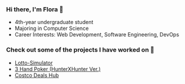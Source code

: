 ### Hi there, I'm Flora 👋
- 4th-year undergraduate student
- Majoring in Computer Science
- Career Interests: Web Development, Software Engineering, DevOps

### Check out some of the projects I have worked on 🔭
- [Lotto-Simulator](https://github.com/nandinijirobe/Lotto-Simulator/tree/master)
- [3 Hand Poker (HunterXHunter Ver.)](https://github.com/nandinijirobe/Poker-Hunter-X-Hunter-Version)
- [Costco Deals Hub](https://costco-deals.pages.dev/)

<!--
**fhuan10/fhuan10** is a ✨ _special_ ✨ repository because its `README.md` (this file) appears on your GitHub profile.

Here are some ideas to get you started:

- 🔭 I’m currently working on ...
- 🌱 I’m currently learning ...
- 👯 I’m looking to collaborate on ...
- 🤔 I’m looking for help with ...
- 💬 Ask me about ...
- 📫 How to reach me: ...
- 😄 Pronouns: ...
- ⚡ Fun fact: ...
-->
